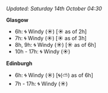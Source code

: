 *Updated: Saturday 14th October 04:30*

**Glasgow**

* 6h: :cyclone: Windy (:sunny:) [:sunny: as of 2h]
* 7h: :cyclone: Windy (:sunny:) [:sunny: as of 3h]
* 8h, 9h: :cyclone: Windy (:sunny:) [:sunny: as of 6h]
* 10h - 17h: :cyclone: Windy (:sunny:)

**Edinburgh**

* 6h: :cyclone: Windy (:sunny:) [:cyclone:(:partly_sunny:) as of 6h]
* 7h - 17h: :cyclone: Windy (:sunny:)
